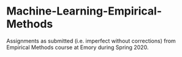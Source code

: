 # Machine-Learning-Empirical-Methods
 Assignments as submitted (i.e. imperfect without corrections) from Empirical Methods course at Emory during Spring 2020.
